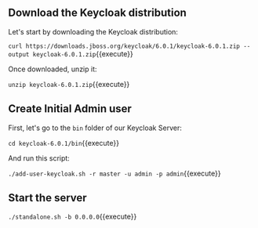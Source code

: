 ## Download the Keycloak distribution

Let's start by downloading the Keycloak distribution:

`curl https://downloads.jboss.org/keycloak/6.0.1/keycloak-6.0.1.zip --output keycloak-6.0.1.zip`{{execute}}

Once downloaded, unzip it:

`unzip keycloak-6.0.1.zip`{{execute}}

## Create Initial Admin user

First, let's go to the `bin` folder of our Keycloak Server:

`cd keycloak-6.0.1/bin`{{execute}}

And run this script: 

`./add-user-keycloak.sh -r master -u admin -p admin`{{execute}}

## Start the server

`./standalone.sh -b 0.0.0.0`{{execute}}